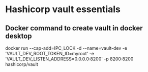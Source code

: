 # Hashicorp vault essentials

## Docker command to create vault in docker desktop
docker run --cap-add=IPC_LOCK -d --name=vault-dev -e 'VAULT_DEV_ROOT_TOKEN_ID=myroot' -e 'VAULT_DEV_LISTEN_ADDRESS=0.0.0.0:8200' -p 8200:8200 hashicorp/vault